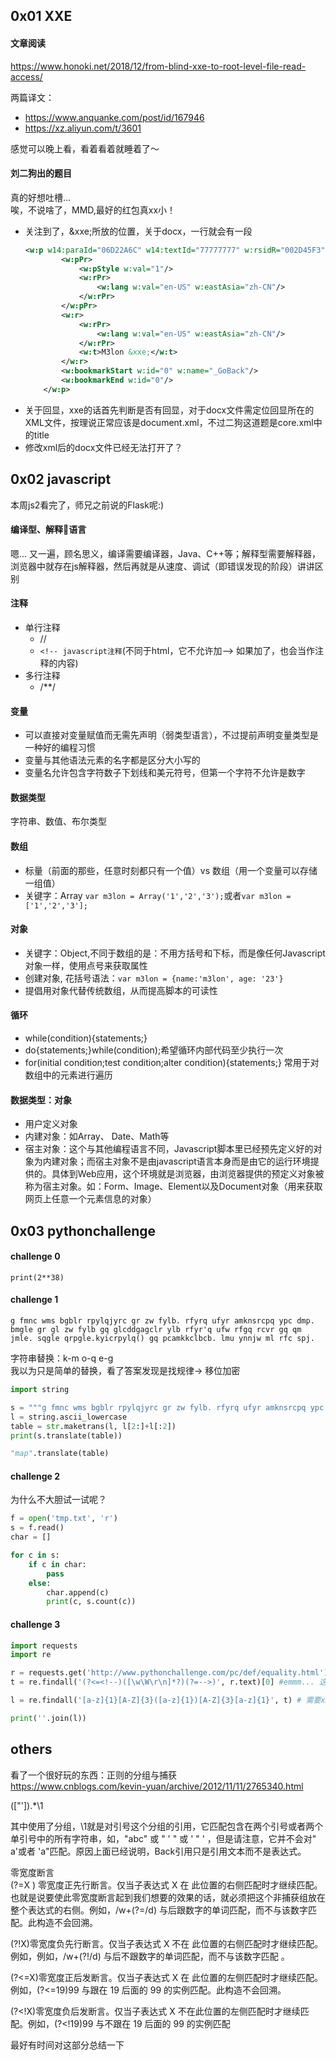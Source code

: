 ## 0x01 XXE
#### 文章阅读
https://www.honoki.net/2018/12/from-blind-xxe-to-root-level-file-read-access/  

两篇译文：
- https://www.anquanke.com/post/id/167946
- https://xz.aliyun.com/t/3601

感觉可以晚上看，看着看着就睡着了～

#### 刘二狗出的题目
真的好想吐槽...  
唉，不说啥了，MMD,最好的红包真xx小！  
- 关注到了，&xxe;所放的位置，关于docx，一行就会有一段
    ```xml
    <w:p w14:paraId="06D22A6C" w14:textId="77777777" w:rsidR="002D45F3" w:rsidRPr="00DB37E6" w:rsidRDefault="001C79D4" w:rsidP="002D45F3">
            <w:pPr>
                <w:pStyle w:val="1"/>
                <w:rPr>
                    <w:lang w:val="en-US" w:eastAsia="zh-CN"/>
                </w:rPr>
            </w:pPr>
            <w:r>
                <w:rPr>
                    <w:lang w:val="en-US" w:eastAsia="zh-CN"/>
                </w:rPr>
                <w:t>M3lon &xxe;</w:t>
            </w:r>
            <w:bookmarkStart w:id="0" w:name="_GoBack"/>
            <w:bookmarkEnd w:id="0"/>
        </w:p>
    ```
- 关于回显，xxe的话首先判断是否有回显，对于docx文件需定位回显所在的XML文件，按理说正常应该是document.xml，不过二狗这道题是core.xml中的title
- 修改xml后的docx文件已经无法打开了？
## 0x02 javascript

本周js2看完了，师兄之前说的Flask呢:)

#### 编译型、解释🌟语言
嗯... 又一遍，顾名思义，编译需要编译器，Java、C++等；解释型需要解释器，浏览器中就存在js解释器，然后再就是从速度、调试（即错误发现的阶段）讲讲区别  

#### 注释
- 单行注释
    - //
    - `<!-- javascript注释`(不同于html，它不允许加--> 如果加了，也会当作注释的内容)
- 多行注释
    - /**/

#### 变量
- 可以直接对变量赋值而无需先声明（弱类型语言），不过提前声明变量类型是一种好的编程习惯
- 变量与其他语法元素的名字都是区分大小写的
- 变量名允许包含字符数子下划线和美元符号，但第一个字符不允许是数字

#### 数据类型
字符串、数值、布尔类型

#### 数组

- 标量（前面的那些，任意时刻都只有一个值）vs 数组（用一个变量可以存储一组值）
- 关键字：Array `var m3lon = Array('1','2','3');`或者`var m3lon = ['1','2','3'];`

#### 对象
- 关键字：Object,不同于数组的是：不用方括号和下标，而是像任何Javascript对象一样，使用点号来获取属性
- 创建对象, 花括号语法：`var m3lon = {name:'m3lon', age: '23'}`
- 提倡用对象代替传统数组，从而提高脚本的可读性

#### 循环
- while(condition){statements;}
- do{statements;}while(condition);希望循环内部代码至少执行一次
- for(initial condition;test condition;alter condition){statements;} 常用于对数组中的元素进行遍历

#### 数据类型：对象
- 用户定义对象
- 内建对象：如Array、 Date、Math等
- 宿主对象：这个与其他编程语言不同，Javascript脚本里已经预先定义好的对象为内建对象；而宿主对象不是由javascript语言本身而是由它的运行环境提供的。具体到Web应用，这个环境就是浏览器，由浏览器提供的预定义对象被称为宿主对象。如：Form、Image、Element以及Document对象（用来获取网页上任意一个元素信息的对象）


## 0x03 pythonchallenge

#### challenge 0
`print(2**38)`

#### challenge 1
`g fmnc wms bgblr rpylqjyrc gr zw fylb. rfyrq ufyr amknsrcpq ypc dmp. bmgle gr gl zw fylb gq glcddgagclr ylb rfyr'q ufw rfgq rcvr gq qm jmle. sqgle qrpgle.kyicrpylq() gq pcamkkclbcb. lmu ynnjw ml rfc spj.`

字符串替换：k-m o-q e-g  
我以为只是简单的替换，看了答案发现是找规律-> 移位加密

```python
import string

s = """g fmnc wms bgblr rpylqjyrc gr zw fylb. rfyrq ufyr amknsrcpq ypc dmp. bmgle gr gl zw fylb gq glcddgagclr ylb rfyr'q ufw rfgq rcvr gq qm jmle. sqgle qrpgle.kyicrpylq() gq pcamkkclbcb. lmu ynnjw ml rfc spj."""
l = string.ascii_lowercase
table = str.maketrans(l, l[2:]+l[:2])
print(s.translate(table))

"map".translate(table)
```

#### challenge 2
为什么不大胆试一试呢？

```py
f = open('tmp.txt', 'r')
s = f.read()
char = []

for c in s:
    if c in char:
        pass
    else:
        char.append(c)   
        print(c, s.count(c))
```

#### challenge 3
```py
import requests
import re

r = requests.get('http://www.pythonchallenge.com/pc/def/equality.html')
t = re.findall('(?<=<!--)([\w\W\r\n]*?)(?=-->)', r.text)[0] #emmm... 这里不太明白？

l = re.findall('[a-z]{1}[A-Z]{3}([a-z]{1})[A-Z]{3}[a-z]{1}', t) # 需要xXXXxXXXXx这种才可以

print(''.join(l))


```

## others 
看了一个很好玩的东西：正则的分组与捕获  
https://www.cnblogs.com/kevin-yuan/archive/2012/11/11/2765340.html  

(["']).*\1  

其中使用了分组，\1就是对引号这个分组的引用，它匹配包含在两个引号或者两个单引号中的所有字符串，如，"abc" 或 " ' " 或 ' " '  ，但是请注意，它并不会对" a'或者 'a"匹配。原因上面已经说明，Back引用只是引用文本而不是表达式。  

零宽度断言  
(?=X ) 零宽度正先行断言。仅当子表达式 X 在 此位置的右侧匹配时才继续匹配。也就是说要使此零宽度断言起到我们想要的效果的话，就必须把这个非捕获组放在整个表达式的右侧。例如，/w+(?=/d) 与后跟数字的单词匹配，而不与该数字匹配。此构造不会回溯。  

(?!X)零宽度负先行断言。仅当子表达式 X 不在 此位置的右侧匹配时才继续匹配。例如，例如，/w+(?!/d) 与后不跟数字的单词匹配，而不与该数字匹配 。  

(?<=X)零宽度正后发断言。仅当子表达式 X 在 此位置的左侧匹配时才继续匹配。例如，(?<=19)99 与跟在 19 后面的 99 的实例匹配。此构造不会回溯。  

(?<!X)零宽度负后发断言。仅当子表达式 X 不在此位置的左侧匹配时才继续匹配。例如，(?<!19)99 与不跟在 19 后面的 99 的实例匹配  

最好有时间对这部分总结一下
